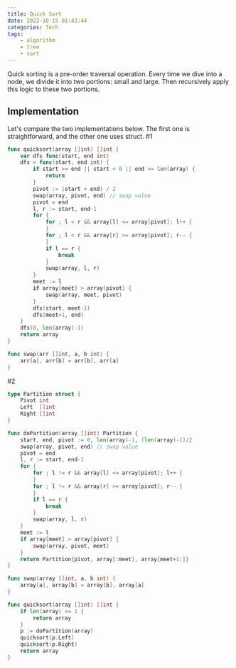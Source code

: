 ```yaml
---
title: Quick Sort
date: 2022-10-15 01:42:44
categories: Tech
tags:
    - algorithm
    - tree
    - sort
---
```

Quick sorting is a pre-order traversal operation. Every time we dive into a node, we divide it into two portions: small and large. Then recursively apply this logic to these two portions.

## Implementation
Let's compare the two implementations below. The first one is straightforward, and the other one uses struct.
#1
```go
func quicksort(array []int) []int {
	var dfs func(start, end int)
	dfs = func(start, end int) {
		if start >= end || start < 0 || end >= len(array) {
			return
		}
		pivot := (start + end) / 2
		swap(array, pivot, end) // swap value
		pivot = end
		l, r := start, end-1
		for {
			for ; l < r && array[l] <= array[pivot]; l++ {
			}
			for ; l < r && array[r] >= array[pivot]; r-- {
			}
			if l == r {
				break
			}
			swap(array, l, r)
		}
		meet := l
		if array[meet] > array[pivot] {
			swap(array, meet, pivot)
		}
		dfs(start, meet-1)
		dfs(meet+1, end)
	}
	dfs(0, len(array)-1)
	return array
}

func swap(arr []int, a, b int) {
	arr[a], arr[b] = arr[b], arr[a]
}
```
#2
```go
type Partition struct {
	Pivot int
	Left  []int
	Right []int
}

func doPartition(array []int) Partition {
	start, end, pivot := 0, len(array)-1, (len(array)-1)/2
	swap(array, pivot, end) // swap value
	pivot = end
	l, r := start, end-1
	for {
		for ; l != r && array[l] <= array[pivot]; l++ {
		}
		for ; l != r && array[r] >= array[pivot]; r-- {
		}
		if l == r {
			break
		}
		swap(array, l, r)
	}
	meet := l
	if array[meet] > array[pivot] {
		swap(array, pivot, meet)
	}
	return Partition{pivot, array[:meet], array[meet+1:]}
}

func swap(array []int, a, b int) {
	array[a], array[b] = array[b], array[a]
}

func quicksort(array []int) []int {
	if len(array) <= 1 {
		return array
	}
	p := doPartition(array)
	quicksort(p.Left)
	quicksort(p.Right)
	return array
}
```